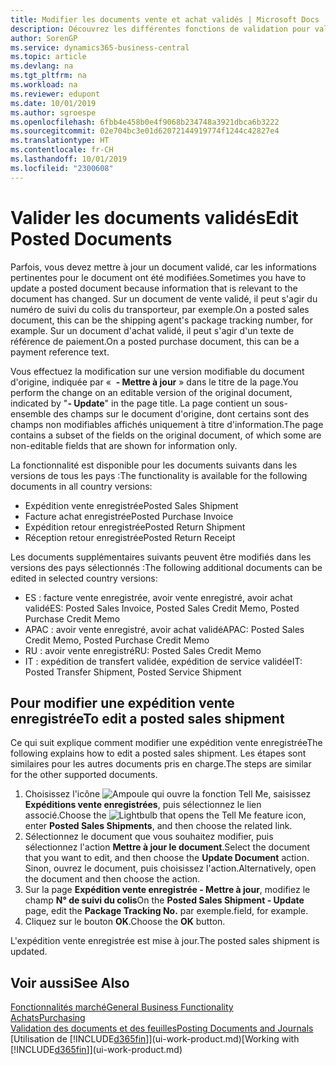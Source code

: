 ```yaml
---
title: Modifier les documents vente et achat validés | Microsoft Docs
description: Découvrez les différentes fonctions de validation pour valider les documents achat et comment mettre à jour les documents validés.
author: SorenGP
ms.service: dynamics365-business-central
ms.topic: article
ms.devlang: na
ms.tgt_pltfrm: na
ms.workload: na
ms.reviewer: edupont
ms.date: 10/01/2019
ms.author: sgroespe
ms.openlocfilehash: 6fbb4e458b0e4f9068b234748a3921dbca6b3222
ms.sourcegitcommit: 02e704bc3e01d62072144919774f1244c42827e4
ms.translationtype: HT
ms.contentlocale: fr-CH
ms.lasthandoff: 10/01/2019
ms.locfileid: "2300608"
---
```

# <a name="edit-posted-documents"></a><span data-ttu-id="7dff3-103">Valider les documents validés</span><span class="sxs-lookup"><span data-stu-id="7dff3-103">Edit Posted Documents</span></span>
<span data-ttu-id="7dff3-104">Parfois, vous devez mettre à jour un document validé, car les informations pertinentes pour le document ont été modifiées.</span><span class="sxs-lookup"><span data-stu-id="7dff3-104">Sometimes you have to update a posted document because information that is relevant to the document has changed.</span></span> <span data-ttu-id="7dff3-105">Sur un document de vente validé, il peut s'agir du numéro de suivi du colis du transporteur, par exemple.</span><span class="sxs-lookup"><span data-stu-id="7dff3-105">On a posted sales document, this can be the shipping agent's package tracking number, for example.</span></span> <span data-ttu-id="7dff3-106">Sur un document d'achat validé, il peut s'agir d'un texte de référence de paiement.</span><span class="sxs-lookup"><span data-stu-id="7dff3-106">On a posted purchase document, this can be a payment reference text.</span></span>

<span data-ttu-id="7dff3-107">Vous effectuez la modification sur une version modifiable du document d'origine, indiquée par «  **- Mettre à jour** » dans le titre de la page.</span><span class="sxs-lookup"><span data-stu-id="7dff3-107">You perform the change on an editable version of the original document, indicated by "**- Update**" in the page title.</span></span> <span data-ttu-id="7dff3-108">La page contient un sous-ensemble des champs sur le document d'origine, dont certains sont des champs non modifiables affichés uniquement à titre d'information.</span><span class="sxs-lookup"><span data-stu-id="7dff3-108">The page contains a subset of the fields on the original document, of which some are non-editable fields that are shown for information only.</span></span>

<span data-ttu-id="7dff3-109">La fonctionnalité est disponible pour les documents suivants dans les versions de tous les pays :</span><span class="sxs-lookup"><span data-stu-id="7dff3-109">The functionality is available for the following documents in all country versions:</span></span>
- <span data-ttu-id="7dff3-110">Expédition vente enregistrée</span><span class="sxs-lookup"><span data-stu-id="7dff3-110">Posted Sales Shipment</span></span>
- <span data-ttu-id="7dff3-111">Facture achat enregistrée</span><span class="sxs-lookup"><span data-stu-id="7dff3-111">Posted Purchase Invoice</span></span>
- <span data-ttu-id="7dff3-112">Expédition retour enregistrée</span><span class="sxs-lookup"><span data-stu-id="7dff3-112">Posted Return Shipment</span></span>
- <span data-ttu-id="7dff3-113">Réception retour enregistrée</span><span class="sxs-lookup"><span data-stu-id="7dff3-113">Posted Return Receipt</span></span>

<span data-ttu-id="7dff3-114">Les documents supplémentaires suivants peuvent être modifiés dans les versions des pays sélectionnés :</span><span class="sxs-lookup"><span data-stu-id="7dff3-114">The following additional documents can be edited in selected country versions:</span></span>
- <span data-ttu-id="7dff3-115">ES : facture vente enregistrée, avoir vente enregistré, avoir achat validé</span><span class="sxs-lookup"><span data-stu-id="7dff3-115">ES: Posted Sales Invoice, Posted Sales Credit Memo, Posted Purchase Credit Memo</span></span>
- <span data-ttu-id="7dff3-116">APAC : avoir vente enregistré, avoir achat validé</span><span class="sxs-lookup"><span data-stu-id="7dff3-116">APAC: Posted Sales Credit Memo, Posted Purchase Credit Memo</span></span>
- <span data-ttu-id="7dff3-117">RU : avoir vente enregistré</span><span class="sxs-lookup"><span data-stu-id="7dff3-117">RU: Posted Sales Credit Memo</span></span>
- <span data-ttu-id="7dff3-118">IT : expédition de transfert validée, expédition de service validée</span><span class="sxs-lookup"><span data-stu-id="7dff3-118">IT: Posted Transfer Shipment, Posted Service Shipment</span></span>

## <a name="to-edit-a-posted-sales-shipment"></a><span data-ttu-id="7dff3-119">Pour modifier une expédition vente enregistrée</span><span class="sxs-lookup"><span data-stu-id="7dff3-119">To edit a posted sales shipment</span></span>
<span data-ttu-id="7dff3-120">Ce qui suit explique comment modifier une expédition vente enregistrée</span><span class="sxs-lookup"><span data-stu-id="7dff3-120">The following explains how to edit a posted sales shipment.</span></span> <span data-ttu-id="7dff3-121">Les étapes sont similaires pour les autres documents pris en charge.</span><span class="sxs-lookup"><span data-stu-id="7dff3-121">The steps are similar for the other supported documents.</span></span>

1. <span data-ttu-id="7dff3-122">Choisissez l'icône ![Ampoule qui ouvre la fonction Tell Me](media/ui-search/search_small.png "Dites-moi ce que vous voulez faire"), saisissez **Expéditions vente enregistrées**, puis sélectionnez le lien associé.</span><span class="sxs-lookup"><span data-stu-id="7dff3-122">Choose the ![Lightbulb that opens the Tell Me feature](media/ui-search/search_small.png "Tell me what you want to do") icon, enter **Posted Sales Shipments**, and then choose the related link.</span></span>
2. <span data-ttu-id="7dff3-123">Sélectionnez le document que vous souhaitez modifier, puis sélectionnez l'action **Mettre à jour le document**.</span><span class="sxs-lookup"><span data-stu-id="7dff3-123">Select the document that you want to edit, and then choose the **Update Document** action.</span></span> <span data-ttu-id="7dff3-124">Sinon, ouvrez le document, puis choisissez l'action.</span><span class="sxs-lookup"><span data-stu-id="7dff3-124">Alternatively, open the document and then choose the action.</span></span>
3. <span data-ttu-id="7dff3-125">Sur la page **Expédition vente enregistrée - Mettre à jour**, modifiez le champ **N° de suivi du colis**</span><span class="sxs-lookup"><span data-stu-id="7dff3-125">On the **Posted Sales Shipment - Update** page, edit the **Package Tracking No.**</span></span> <span data-ttu-id="7dff3-126">par exemple.</span><span class="sxs-lookup"><span data-stu-id="7dff3-126">field, for example.</span></span>
4. <span data-ttu-id="7dff3-127">Cliquez sur le bouton **OK**.</span><span class="sxs-lookup"><span data-stu-id="7dff3-127">Choose the **OK** button.</span></span>

<span data-ttu-id="7dff3-128">L'expédition vente enregistrée est mise à jour.</span><span class="sxs-lookup"><span data-stu-id="7dff3-128">The posted sales shipment is updated.</span></span>

## <a name="see-also"></a><span data-ttu-id="7dff3-129">Voir aussi</span><span class="sxs-lookup"><span data-stu-id="7dff3-129">See Also</span></span>
[<span data-ttu-id="7dff3-130">Fonctionnalités marché</span><span class="sxs-lookup"><span data-stu-id="7dff3-130">General Business Functionality</span></span>](ui-across-business-areas.md)  
[<span data-ttu-id="7dff3-131">Achats</span><span class="sxs-lookup"><span data-stu-id="7dff3-131">Purchasing</span></span>](purchasing-manage-purchasing.md)  
[<span data-ttu-id="7dff3-132">Validation des documents et des feuilles</span><span class="sxs-lookup"><span data-stu-id="7dff3-132">Posting Documents and Journals</span></span>](ui-post-documents-journals.md)  
<span data-ttu-id="7dff3-133">[Utilisation de [!INCLUDE[d365fin](includes/d365fin_md.md)]](ui-work-product.md)</span><span class="sxs-lookup"><span data-stu-id="7dff3-133">[Working with [!INCLUDE[d365fin](includes/d365fin_md.md)]](ui-work-product.md)</span></span>
